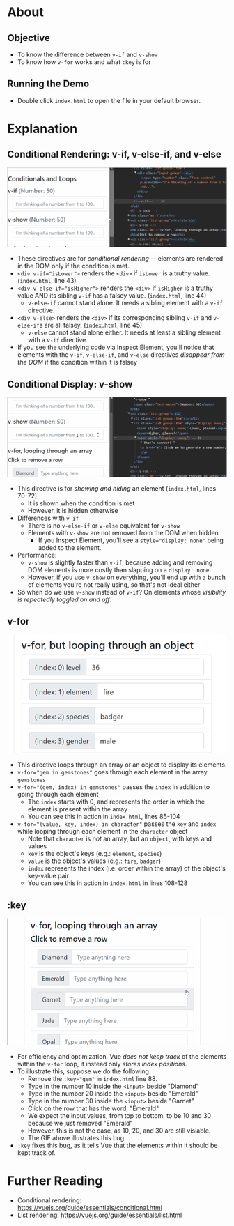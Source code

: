 # About
## Objective
- To know the difference between `v-if` and `v-show`
- To know how `v-for` works and what `:key` is for

## Running the Demo
- Double click `index.html` to open the file in your default browser.

# Explanation
## Conditional Rendering: v-if, v-else-if, and v-else
![Conditional Rendering GIF](guide/01-v-if.gif)
- These directives are for *conditional rendering* -- elements are rendered in the DOM only if the condition is met.
- `<div v-if="isLower">` renders the `<div>` if `isLower` is a truthy value. (`index.html`, line 43)
- `<div v-else-if="isHigher">` renders the `<div>` if `isHigher` is a truthy value AND its sibling `v-if` has a falsey value. (`index.html`, line 44)
  - `v-else-if` cannot stand alone. It needs a sibling element with a `v-if` directive.
- `<div v-else>` renders the `<div>` if its corresponding sibling `v-if` and `v-else-if`s are all falsey. (`index.html`, line 45)
  - `v-else` cannot stand alone either. It needs at least a sibling element with a `v-if` directive.
- If you see the underlying code via Inspect Element, you'll notice that elements with the `v-if`, `v-else-if`, and `v-else` directives *disappear from the DOM* if the condition within it is falsey

## Conditional Display: v-show
![Conditional Display GIF](guide/02-v-show.gif)
- This directive is for *showing and hiding* an element (`index.html`, lines 70-72)
  - It is shown when the condition is met
  - However, it is hidden otherwise
- Differences with `v-if`
  - There is no `v-else-if` or `v-else` equivalent for `v-show`
  - Elements with `v-show` are not removed from the DOM when hidden
    - If you Inspect Element, you'll see a `style="display: none"` being added to the element.
- Performance:
  - `v-show` is slightly faster than `v-if`, because adding and removing DOM elements is more costly than slapping on a `display: none`
  - However, if you use `v-show` on everything, you'll end up with a bunch of elements you're not really using, so that's not ideal either
- So when do we use `v-show` instead of `v-if`? On elements whose *visibility is repeatedly toggled on and off*. 

## v-for
![Looping through object](guide/04-v-for-object.png)
- This directive loops through an array or an object to display its elements.
- `v-for="gem in gemstones"` goes through each element in the array `gemstones`
- `v-for="(gem, index) in gemstones"` passes the `index` in addition to going through each element
  - The `index` starts with 0, and represents the order in which the element is present within the array
  - You can see this in action in `index.html`, lines 85-104
- `v-for="(value, key, index) in character"` passes the `key` and `index` while looping through each element in the `character` object
  - Note that `character` is *not* an array, but an `object`, with keys and values
  - `key` is the object's keys (e.g.: `element`, `species`)
  - `value` is the object's values (e.g.: `fire`, `badger`)
  - `index` represents the index (i.e. order within the array) of the object's key-value pair
  - You can see this in action in `index.html` in lines 108-128


## :key
![V-For bug without key](guide/03-v-for-bug.gif)
- For efficiency and optimization, Vue *does not keep track* of the elements within the `v-for` loop, it instead only *stores index positions*. 
- To illustrate this, suppose we do the following
  - Remove the `:key="gem"` in `index.html` line 88.
  - Type in the number 10 inside the `<input>` beside "Diamond"
  - Type in the number 20 inside the `<input>` beside "Emerald"
  - Type in the number 30 inside the `<input>` beside "Garnet"
  - Click on the row that has the word, "Emerald"
  - We expect the input values, from top to bottom, to be 10 and 30 because we just removed "Emerald"
  - However, this is not the case, as 10, 20, and 30 are still visiable.
  - The GIF above illustrates this bug.
- `:key` fixes this bug, as it tells Vue that the elements within it should be kept track of.

# Further Reading
- Conditional rendering: https://vuejs.org/guide/essentials/conditional.html
- List rendering: https://vuejs.org/guide/essentials/list.html